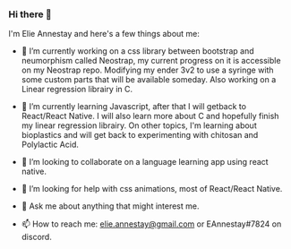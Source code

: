### Hi there 👋

I'm Elie Annestay and here's a few things about me:

- 🔭 I’m currently working on a css library between bootstrap and neumorphism called Neostrap, my current progress on it is accessible on my Neostrap repo. Modifying my ender 3v2 to use a syringe with some custom parts that will be available someday. Also working on a Linear regression librairy in C.

- 🌱 I’m currently learning Javascript, after that I will getback to React/React Native. I will also learn more about C and hopefully finish my linear regression librairy. On other topics, I'm learning about bioplastics and will get back to experimenting with chitosan and Polylactic Acid.

- 👯 I’m looking to collaborate on a language learning app using react native.

- 🤔 I’m looking for help with css animations, most of React/React Native.

- 💬 Ask me about anything that might interest me.

- 📫 How to reach me: elie.annestay@gmail.com or EAnnestay#7824 on discord.

